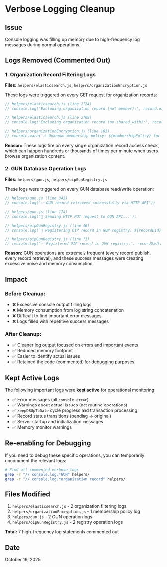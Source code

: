 # Verbose Logging Cleanup

## Issue
Console logging was filling up memory due to high-frequency log messages during normal operations.

## Logs Removed (Commented Out)

### 1. Organization Record Filtering Logs
**Files:** `helpers/elasticsearch.js`, `helpers/organizationEncryption.js`

These logs were triggered on every GET request for organization records:

```javascript
// helpers/elasticsearch.js (line 2724)
// console.log('Excluding organization record (not member):', record.oip?.did, 'user:', userPubKey.slice(0, 12));

// helpers/elasticsearch.js (line 2708)
// console.log('Excluding organization record (no shared_with):', record.oip?.did);

// helpers/organizationEncryption.js (line 103)
// console.warn(`⚠️ Unknown membership policy: ${membershipPolicy} for ${organizationDid}`);
```

**Reason:** These logs fire on every single organization record access check, which can happen hundreds or thousands of times per minute when users browse organization content.

### 2. GUN Database Operation Logs
**Files:** `helpers/gun.js`, `helpers/oipGunRegistry.js`

These logs were triggered on every GUN database read/write operation:

```javascript
// helpers/gun.js (line 342)
// console.log('✅ GUN record retrieved successfully via HTTP API');

// helpers/gun.js (line 174)
// console.log('📡 Sending HTTP PUT request to GUN API...');

// helpers/oipGunRegistry.js (line 46)
// console.log(`📝 Registering OIP record in GUN registry: ${recordDid}`);

// helpers/oipGunRegistry.js (line 71)
// console.log('✅ Registered OIP record in GUN registry:', recordDid);
```

**Reason:** GUN operations are extremely frequent (every record publish, every record retrieval), and these success messages were creating excessive noise and memory consumption.

## Impact

### Before Cleanup:
- ❌ Excessive console output filling logs
- ❌ Memory consumption from log string concatenation
- ❌ Difficult to find important error messages
- ❌ Logs filled with repetitive success messages

### After Cleanup:
- ✅ Cleaner log output focused on errors and important events
- ✅ Reduced memory footprint
- ✅ Easier to identify actual issues
- ✅ Retained the code (commented) for debugging purposes

## Kept Active Logs

The following important logs were **kept active** for operational monitoring:

- ✅ Error messages (all `console.error`)
- ✅ Warnings about actual issues (not routine operations)
- ✅ `keepDBUpToDate` cycle progress and transaction processing
- ✅ Record status transitions (pending → original)
- ✅ Server startup and initialization messages
- ✅ Memory monitor warnings

## Re-enabling for Debugging

If you need to debug these specific operations, you can temporarily uncomment the relevant logs:

```bash
# Find all commented verbose logs
grep -r "// console.log.*GUN" helpers/
grep -r "// console.log.*organization record" helpers/
```

## Files Modified

1. `helpers/elasticsearch.js` - 2 organization filtering logs
2. `helpers/organizationEncryption.js` - 1 membership policy log
3. `helpers/gun.js` - 2 GUN operation logs
4. `helpers/oipGunRegistry.js` - 2 registry operation logs

**Total:** 7 high-frequency log statements commented out

## Date
October 19, 2025

